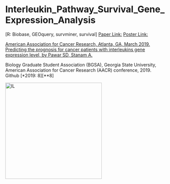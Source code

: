 # Interleukin_Pathway_Survival_Gene_Expression_Analysis
[R: Biobase, GEOquery, survminer, survival]
[Paper Link:](https://cancerres.aacrjournals.org/content/79/13_Supplement/4247)
[Poster Link:](https://www.claflin-computation.com/lab-journey?pgid=ktmii98q-44beb767-f231-49a1-81f1-5b2fdd46a92c)

[American Association for Cancer Research, Atlanta, GA, March 2019. Predicting the prognosis for cancer patients with interleukins gene expression level, by Pawar SD, Stanam A.](https://www.aacr.org/about-the-aacr/newsroom/news-releases/aacr-to-host-2019-annual-meeting-in-atlanta-march-29-april-3/)

Biology Graduate Student Association (BGSA), Georgia State University, American Association for Cancer Research (AACR) conference, 2019. Github [*2019: 8][**8]

<img width="303" alt="IL" src="https://github.com/spawar2/Interleukin_Pathway_Survival_Gene_Expression_Analysis/assets/25118302/7104f6d7-154c-47ab-bb9d-812579d61122">
